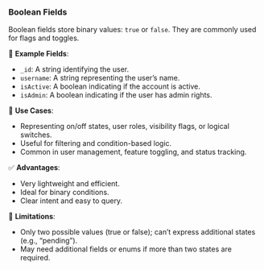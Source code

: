 ### Boolean Fields

Boolean fields store binary values: `true` or `false`. They are commonly used for flags and toggles.

🧱 **Example Fields**:

- `_id`: A string identifying the user.
- `username`: A string representing the user’s name.
- `isActive`: A boolean indicating if the account is active.
- `isAdmin`: A boolean indicating if the user has admin rights.

📌 **Use Cases**:

- Representing on/off states, user roles, visibility flags, or logical switches.
- Useful for filtering and condition-based logic.
- Common in user management, feature toggling, and status tracking.

✅ **Advantages**:

- Very lightweight and efficient.
- Ideal for binary conditions.
- Clear intent and easy to query.

🚫 **Limitations**:

- Only two possible values (true or false); can’t express additional states (e.g., “pending”).
- May need additional fields or enums if more than two states are required.
